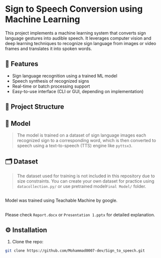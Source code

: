 # Sign to Speech Conversion using Machine Learning

This project implements a machine learning system that converts sign language gestures into audible speech. It leverages computer vision and deep learning techniques to recognize sign language from images or video frames and translates it into spoken words.

## 🚀 Features

- Sign language recognition using a trained ML model
- Speech synthesis of recognized signs
- Real-time or batch processing support
- Easy-to-use interface (CLI or GUI, depending on implementation)

## 📁 Project Structure


## 🧠 Model

> The model is trained on a dataset of sign language images each recognized sign to a corresponding word, which is then converted to speech using a text-to-speech (TTS) engine like  `pyttsx3`.

## 🗂️ Dataset

> The dataset used for training is not included in this repository due to size constraints. You can create your own dataset for practice using `datacollection.py/` or use pretrained model`Final Model/` folder.


##
Model was trained using Teachable Machine by google.
##
Please check `Report.docx` or `Presentation 1.pptx` for detailed explanation.

## ⚙️ Installation

1. Clone the repo:
```bash
git clone https://github.com/Mohammad0007-dev/Sign_to_speech.git
